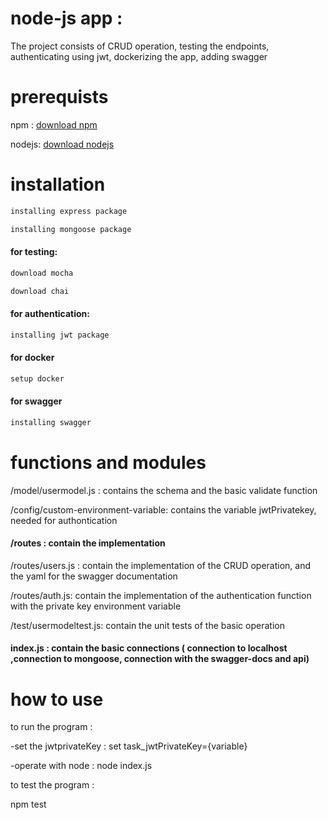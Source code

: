 # node-js app :
The project consists of CRUD operation, testing the endpoints, authenticating using jwt, dockerizing the app, adding swagger

# prerequists
npm : [download npm ](https://www.npmjs.com/)

nodejs: [download nodejs](https://nodejs.org/en/download/)


# installation
```bash
installing express package
```
```bash
installing mongoose package
```
#### for testing:
```bash
download mocha
```
```bash
download chai
```
#### for authentication:
```bash
installing jwt package
```
#### for docker
```bash
setup docker
```
#### for swagger
```bash
installing swagger
```

# functions and modules
/model/usermodel.js : contains the schema and the basic validate function

/config/custom-environment-variable: contains the variable jwtPrivatekey, needed for authontication

#### /routes : contain the implementation
/routes/users.js : contain the implementation of the CRUD operation, and the yaml for the swagger documentation

/routes/auth.js: contain the implementation of the authentication function with the private key environment variable

/test/usermodeltest.js: contain the unit tests of the basic operation

#### index.js : contain the basic connections ( connection to localhost ,connection to mongoose, connection with the swagger-docs and api)

# how to use
to run the program : 

-set the jwtprivateKey : set task_jwtPrivateKey={variable}

-operate with node : node index.js

to test the program :

npm test

